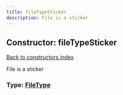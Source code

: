 ```yaml
---
title: fileTypeSticker
description: File is a sticker
---
```

## Constructor: fileTypeSticker  
[Back to constructors index](index.md)



File is a sticker




### Type: [FileType](../types/FileType.md)


